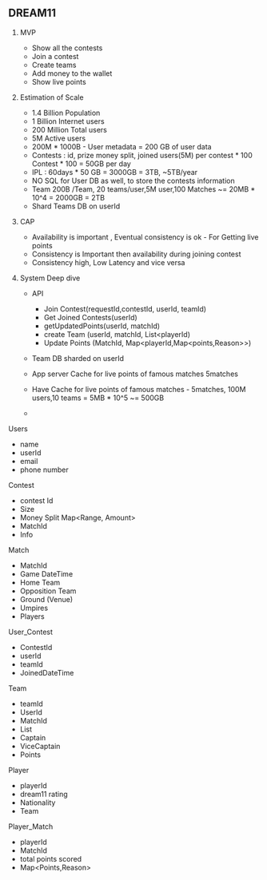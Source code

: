
## DREAM11

1. MVP
   - Show all the contests
   - Join a contest
   - Create teams
   - Add money to the wallet
   - Show live points
   
2. Estimation of Scale
   - 1.4 Billion Population
   - 1 Billion Internet users
   - 200 Million Total users
   - 5M Active users
   - 200M * 1000B - User metadata = 200 GB of user data
   - Contests : id, prize money split, joined users(5M) per contest * 100 Contest * 100 = 50GB per day
   - IPL : 60days * 50 GB = 3000GB = 3TB, ~5TB/year
   - NO SQL for User  DB as well, to store the contests information
   - Team 200B /Team, 20 teams/user,5M user,100 Matches ~= 20MB * 10^4 = 2000GB = 2TB
   - Shard Teams DB on userId
   
3. CAP
   - Availability is important , Eventual consistency is ok - For Getting live points
   - Consistency is Important then availability during joining contest
   - Consistency high, Low Latency and vice versa

4. System Deep dive
   - API
     - Join Contest(requestId,contestId, userId, teamId)
     - Get Joined Contests(userId)
     - getUpdatedPoints(userId, matchId)
     - create Team (userId, matchId, List<playerId)
     - Update Points (MatchId, Map<playerId,Map<points,Reason>>)
   
   - Team DB sharded on userId
   - App server Cache for live points of famous matches 5matches
   - Have Cache for live points of famous matches -  5matches, 100M users,10 teams = 5MB * 10^5 ~= 500GB
   - 

Users
- name 
- userId
- email
- phone number

Contest 
- contest Id
- Size
- Money Split Map<Range, Amount>
- MatchId
- Info

Match 
- MatchId
- Game DateTime
- Home Team
- Opposition Team
- Ground (Venue)
- Umpires
- Players

User_Contest
- ContestId
- userId
- teamId
- JoinedDateTime

Team
- teamId
- UserId
- MatchId
- List<Players>
- Captain
- ViceCaptain
- Points

Player
- playerId
- dream11 rating
- Nationality
- Team

Player_Match
- playerId
- MatchId
- total points scored
- Map<Points,Reason>